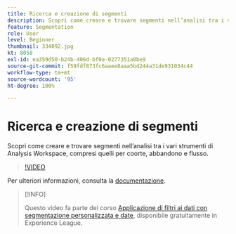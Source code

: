 ```yaml
---
title: Ricerca e creazione di segmenti
description: Scopri come creare e trovare segmenti nell’analisi tra i vari strumenti di Analysis Workspace, compresi quelli per coorte, abbandono e flusso.
feature: Segmentation
role: User
level: Beginner
thumbnail: 334092.jpg
kt: 8058
exl-id: ea359d50-b24b-406d-bf0e-0277351a0be9
source-git-commit: f59fdf873fc6aaee8aaa5bd244a31de931034c44
workflow-type: tm+mt
source-wordcount: '95'
ht-degree: 100%

---
```


# Ricerca e creazione di segmenti

Scopri come creare e trovare segmenti nell’analisi tra i vari strumenti di Analysis Workspace, compresi quelli per coorte, abbandono e flusso.

>[!VIDEO](https://video.tv.adobe.com/v/334092/?quality=12&learn=on)

Per ulteriori informazioni, consulta la [documentazione](https://experienceleague.adobe.com/docs/analytics/components/segmentation/segmentation-workflow/seg-workflow.html?lang=it).

>[!INFO]
>
> Questo video fa parte del corso [Applicazione di filtri ai dati con segmentazione personalizzata e date](https://experienceleague.adobe.com/?recommended=Analytics-U-1-2021.1.filterdata&amp;lang=it), disponibile gratuitamente in Experience League.

